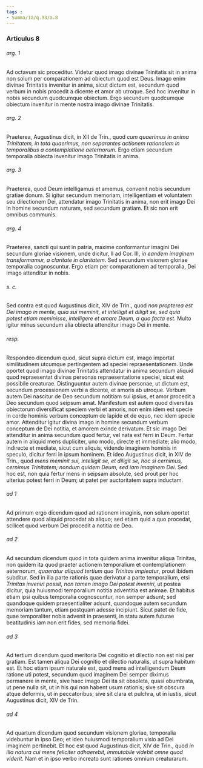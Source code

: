 ```yaml
---
tags : 
- Summa/Ia/q.93/a.8
---
```


### Articulus 8

###### arg. 1
Ad octavum sic proceditur. Videtur quod imago divinae Trinitatis sit in anima non solum per comparationem ad obiectum quod est Deus. Imago enim divinae Trinitatis invenitur in anima, sicut dictum est, secundum quod verbum in nobis procedit a dicente et amor ab utroque. Sed hoc invenitur in nobis secundum quodcumque obiectum. Ergo secundum quodcumque obiectum invenitur in mente nostra imago divinae Trinitatis.

###### arg. 2
Praeterea, Augustinus dicit, in XII de Trin., quod *cum quaerimus in anima Trinitatem, in tota quaerimus, non separantes actionem rationalem in temporalibus a contemplatione aeternorum*. Ergo etiam secundum temporalia obiecta invenitur imago Trinitatis in anima.

###### arg. 3
Praeterea, quod Deum intelligamus et amemus, convenit nobis secundum gratiae donum. Si igitur secundum memoriam, intelligentiam et voluntatem seu dilectionem Dei, attendatur imago Trinitatis in anima, non erit imago Dei in homine secundum naturam, sed secundum gratiam. Et sic non erit omnibus communis.

###### arg. 4
Praeterea, sancti qui sunt in patria, maxime conformantur imagini Dei secundum gloriae visionem, unde dicitur, II ad Cor. III, *in eandem imaginem transformamur, a claritate in claritatem*. Sed secundum visionem gloriae temporalia cognoscuntur. Ergo etiam per comparationem ad temporalia, Dei imago attenditur in nobis.

###### s. c.
Sed contra est quod Augustinus dicit, XIV de Trin., quod *non propterea est Dei imago in mente, quia sui meminit, et intelligit et diligit se, sed quia potest etiam meminisse, intelligere et amare Deum, a quo facta est*. Multo igitur minus secundum alia obiecta attenditur imago Dei in mente.

###### resp.
Respondeo dicendum quod, sicut supra dictum est, imago importat similitudinem utcumque pertingentem ad speciei repraesentationem. Unde oportet quod imago divinae Trinitatis attendatur in anima secundum aliquid quod repraesentat divinas personas repraesentatione speciei, sicut est possibile creaturae. Distinguuntur autem divinae personae, ut dictum est, secundum processionem verbi a dicente, et amoris ab utroque. Verbum autem Dei nascitur de Deo secundum notitiam sui ipsius, et amor procedit a Deo secundum quod seipsum amat. Manifestum est autem quod diversitas obiectorum diversificat speciem verbi et amoris, non enim idem est specie in corde hominis verbum conceptum de lapide et de equo, nec idem specie amor. Attenditur igitur divina imago in homine secundum verbum conceptum de Dei notitia, et amorem exinde derivatum. Et sic imago Dei attenditur in anima secundum quod fertur, vel nata est ferri in Deum. Fertur autem in aliquid mens dupliciter, uno modo, directe et immediate; alio modo, indirecte et mediate, sicut cum aliquis, videndo imaginem hominis in speculo, dicitur ferri in ipsum hominem. Et ideo Augustinus dicit, in XIV de Trin., quod *mens meminit sui, intelligit se, et diligit se, hoc si cernimus, cernimus Trinitatem; nondum quidem Deum, sed iam imaginem Dei*. Sed hoc est, non quia fertur mens in seipsam absolute, sed prout per hoc ulterius potest ferri in Deum; ut patet per auctoritatem supra inductam.

###### ad 1
Ad primum ergo dicendum quod ad rationem imaginis, non solum oportet attendere quod aliquid procedat ab aliquo; sed etiam quid a quo procedat, scilicet quod verbum Dei procedit a notitia de Deo.

###### ad 2
Ad secundum dicendum quod in tota quidem anima invenitur aliqua Trinitas, non quidem ita quod praeter actionem temporalium et contemplationem aeternorum, *quaeratur aliquod tertium quo Trinitas impleatur*, prout ibidem subditur. Sed in illa parte rationis quae derivatur a parte temporalium, etsi *Trinitas inveniri possit, non tamen imago Dei potest inveniri*, ut postea dicitur, quia huiusmodi temporalium notitia adventitia est animae. Et habitus etiam ipsi quibus temporalia cognoscuntur, non semper adsunt; sed quandoque quidem praesentialiter adsunt, quandoque autem secundum memoriam tantum, etiam postquam adesse incipiunt. Sicut patet de fide, quae temporaliter nobis advenit in praesenti, in statu autem futurae beatitudinis iam non erit fides, sed memoria fidei.

###### ad 3
Ad tertium dicendum quod meritoria Dei cognitio et dilectio non est nisi per gratiam. Est tamen aliqua Dei cognitio et dilectio naturalis, ut supra habitum est. Et hoc etiam ipsum naturale est, quod mens ad intelligendum Deum ratione uti potest, secundum quod imaginem Dei semper diximus permanere in mente, sive haec imago Dei ita sit obsoleta, quasi obumbrata, ut pene nulla sit, ut in his qui non habent usum rationis; sive sit obscura atque deformis, ut in peccatoribus; sive sit clara et pulchra, ut in iustis, sicut Augustinus dicit, XIV de Trin.

###### ad 4
Ad quartum dicendum quod secundum visionem gloriae, temporalia videbuntur in ipso Deo; et ideo huiusmodi temporalium visio ad Dei imaginem pertinebit. Et hoc est quod Augustinus dicit, XIV de Trin., quod *in illa natura cui mens feliciter adhaerebit, immutabile videbit omne quod viderit*. Nam et in ipso verbo increato sunt rationes omnium creaturarum.

